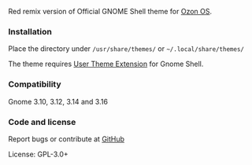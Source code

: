 Red remix version of Official GNOME Shell theme for [Ozon OS](http://ozon-os.com).

### Installation

Place the directory under `/usr/share/themes/` or `~/.local/share/themes/`

The theme requires [User Theme Extension](https://extensions.gnome.org/extension/19/user-themes/) for Gnome Shell.

### Compatibility

Gnome 3.10, 3.12, 3.14 and 3.16

### Code and license

Report bugs or contribute at [GitHub](https://github.com/ozonos/ozon-shell-theme)

License: GPL-3.0+
